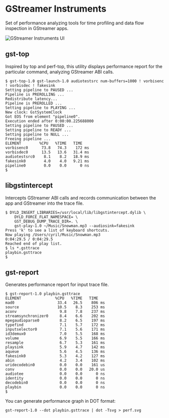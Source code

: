 GStreamer Instruments
=====================

Set of performance analyzing tools for time profiling and data flow inspection in GStreamer apps.

![GStreamer Instruments UI](https://pp.vk.me/c631317/v631317037/f67e/uPWTkFy5ZCE.jpg)

gst-top
-------

Inspired by top and perf-top, this utility displays performance report for the particular command, analyzing GStreamer ABI calls.

	$ gst-top-1.0 gst-launch-1.0 audiotestsrc num-buffers=1000 ! vorbisenc ! vorbisdec ! fakesink
	Setting pipeline to PAUSED ...
	Pipeline is PREROLLING ...
	Redistribute latency...
	Pipeline is PREROLLED ...
	Setting pipeline to PLAYING ...
	New clock: GstSystemClock
	Got EOS from element "pipeline0".
	Execution ended after 0:00:00.225688000
	Setting pipeline to PAUSED ...
	Setting pipeline to READY ...
	Setting pipeline to NULL ...
	Freeing pipeline ...
	ELEMENT        %CPU   %TIME   TIME
	vorbisenc0      73.8   74.3    172 ms
	vorbisdec0      13.5   13.6   31.4 ms
	audiotestsrc0    8.1    8.2   18.9 ms
	fakesink0        4.0    4.0   9.21 ms
	pipeline0        0.0    0.0      0 ns
	$

libgstintercept
---------------

Intercepts GStreamer ABI calls and records communication between the app and GStreamer into the trace file. 

	$ DYLD_INSERT_LIBRARIES=/usr/local/lib/libgstintercept.dylib \
		DYLD_FORCE_FLAT_NAMESPACE= \
		GST_DEBUG_DUMP_TRACE_DIR=. \
		gst-play-1.0 ~/Music/Snowman.mp3 --audiosink=fakesink
	Press 'k' to see a list of keyboard shortcuts.
	Now playing /Users/cyril/Music/Snowman.mp3
	0:04:29.5 / 0:04:29.5       
	Reached end of play list.
	$ ls *.gsttrace
	playbin.gsttrace
	$ 

gst-report
----------

Generates performance report for input trace file.

	$ gst-report-1.0 playbin.gsttrace 
	ELEMENT               %CPU   %TIME   TIME
	mad0                   33.4   26.5    806 ms
	source                 10.5    8.3    253 ms
	aconv                   9.8    7.8    237 ms
	streamsynchronizer0     8.4    6.6    202 ms
	mpegaudioparse0         8.2    6.5    197 ms
	typefind                7.1    5.7    172 ms
	inputselector0          7.1    5.6    171 ms
	id3demux0               7.0    5.5    168 ms
	volume                  6.9    5.5    166 ms
	resample                6.7    5.3    161 ms
	playsink                5.9    4.7    142 ms
	aqueue                  5.6    4.5    136 ms
	fakesink0               5.3    4.2    127 ms
	abin                    4.2    3.4    102 ms
	uridecodebin0           0.0    0.0    161 us
	conv                    0.0    0.0   20.0 us
	audiotee                0.0    0.0      0 ns
	identity                0.0    0.0      0 ns
	decodebin0              0.0    0.0      0 ns
	playbin                 0.0    0.0      0 ns
	$

You can generate performance graph in DOT format:
 
	gst-report-1.0 --dot playbin.gsttrace | dot -Tsvg > perf.svg

